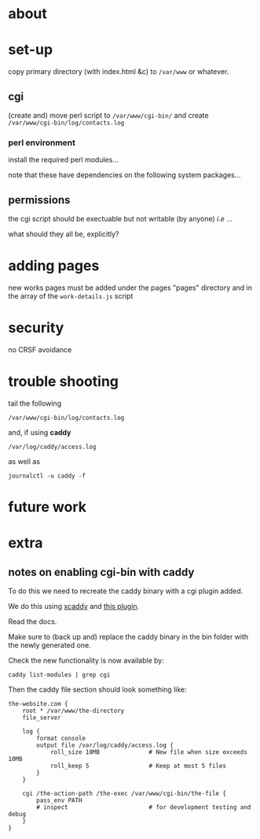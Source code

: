 # about

# set-up

copy primary directory (with index.html &c) to `/var/www` or whatever.

## cgi

(create and) move perl script to `/var/www/cgi-bin/` and create `/var/www/cgi-bin/log/contacts.log`

### perl environment

install the required perl modules...

note that these have dependencies on the following system packages...

## permissions

the cgi script should be exectuable but not writable (by anyone) *i.e* ...

what should they all be, explicitly?

# adding pages

new works pages must be added under the pages "pages" directory and in the array of the `work-details.js` script

# security

no CRSF avoidance

# trouble shooting

tail the following
```
/var/www/cgi-bin/log/contacts.log 
```
and, if using **caddy**
```
/var/log/caddy/access.log 
```
as well as
```
journalctl -u caddy -f
```

# future work

# extra

## notes on enabling cgi-bin with caddy

To do this we need to recreate the caddy binary with a cgi plugin added.

We do this using [xcaddy](https://github.com/caddyserver/xcaddy?tab=readme-ov-file)
and [this plugin](https://github.com/aksdb/caddy-cgi).

Read the docs. 

Make sure to (back up and) replace the caddy binary in the bin folder with the newly generated one.

Check the new functionality is now available by:
```
caddy list-modules | grep cgi
```

Then the caddy file section should look something like:
```
the-website.com {
	root * /var/www/the-directory
	file_server

	log {
		format console
		output file /var/log/caddy/access.log {
			roll_size 10MB              # New file when size exceeds 10MB
			roll_keep 5                 # Keep at most 5 files
		}
	}

	cgi /the-action-path /the-exec /var/www/cgi-bin/the-file {
		pass_env PATH
		# inspect                       # for development testing and debug
	}
}
```
